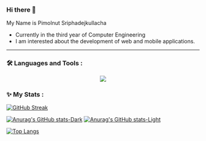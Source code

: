 ### Hi there 👋
My Name is Pimolnut Sriphadejkullacha

- Currently in the third year of Computer Engineering
- I am interested about the development of web and mobile applications.
  
---
### :hammer_and_wrench: Languages and Tools :
<p align="center">
  <a href="https://skillicons.dev">
    <img src="https://skillicons.dev/icons?i=py,java,js,css,html,react,tailwind,flutter,nestjs,nodejs,mongodb" />
  </a>
</p>

### ✨ My Stats :
[![GitHub Streak](http://github-readme-streak-stats.herokuapp.com?user=pimolnut&theme=dark#gh-dark-mode-only)](https://git.io/streak-stats)

[![Anurag's GitHub stats-Dark](https://github-readme-stats.vercel.app/api?username=pimolnut&show_icons=true&theme=dark#gh-dark-mode-only)](https://github.com/anuraghazra/github-readme-stats#gh-dark-mode-only)
[![Anurag's GitHub stats-Light](https://github-readme-stats.vercel.app/api?username=pimolnut&show_icons=true&theme=default#gh-light-mode-only)](https://github.com/anuraghazra/github-readme-stats#gh-light-mode-only)

[![Top Langs](https://github-readme-stats.vercel.app/api/top-langs/?username=pimolnut&theme=dark#gh-dark-mode-only)](https://github.com/anuraghazra/github-readme-stats)





<!--
**pimolnut/pimolnut** is a ✨ _special_ ✨ repository because its `README.md` (this file) appears on your GitHub profile.

Here are some ideas to get you started:

- 🔭 I’m currently working on ...
- 🌱 I’m currently learning ...
- 👯 I’m looking to collaborate on ...
- 🤔 I’m looking for help with ...
- 💬 Ask me about ...
- 📫 How to reach me: ...
- 😄 Pronouns: ...
- ⚡ Fun fact: ...
-->
